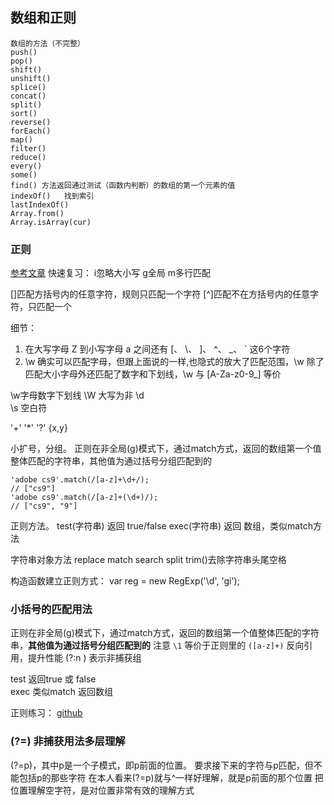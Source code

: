 ## 数组和正则

    数组的方法（不完整）
    push()
    pop()
    shift()
    unshift()
    splice()
    concat()
    split()
    sort()
    reverse()
    forEach()
    map()
    filter()
    reduce()
    every()
    some()
    find() 方法返回通过测试（函数内判断）的数组的第一个元素的值
    indexOf()   找到索引
    lastIndexOf()
    Array.from()
    Array.isArray(cur)

### 正则
[参考文章](https://www.jianshu.com/p/488d60349325)
快速复习：
i忽略大小写
g全局
m多行匹配

[]匹配方括号内的任意字符，规则只匹配一个字符
[^]匹配不在方括号内的任意字符，只匹配一个

细节：
1. 在大写字母 Z 到小写字母 a 之间还有 [、 \、 ]、 ^、 _、 ` 这6个字符
2. \w 确实可以匹配字母，但跟上面说的一样,也隐式的放大了匹配范围，\w 除了匹配大小字母外还匹配了数字和下划线，\w 与 [A-Za-z0-9_] 等价

\w字母数字下划线  \W 大写为非
\d  
\s 空白符

'+'
'*'
'?'
{x,y}


小扩号，分组。
正则在非全局(g)模式下，通过match方式，返回的数组第一个值整体匹配的字符串，其他值为通过括号分组匹配到的
```
'adobe cs9'.match(/[a-z]+\d+/);
// ["cs9"]
'adobe cs9'.match(/[a-z]+(\d+)/);
// ["cs9", "9"]
```


正则方法。 
test(字符串)  返回 true/false
exec(字符串)  返回 数组，类似match方法

字符串对象方法
    replace
    match
    search
    split
    trim()去除字符串头尾空格


构造函数建立正则方式：
var reg = new RegExp('\d', 'gi');


### 小括号的匹配用法
正则在非全局(g)模式下，通过match方式，返回的数组第一个值整体匹配的字符串，**其他值为通过括号分组匹配到的**
注意 `\1` 等价于正则里的 `([a-z]+)`  反向引用，提升性能 (?:n ) 表示非捕获组

test 返回true 或 false     
exec 类似match 返回数组

正则练习：
[github](https://github.com/jawil/blog/issues/20)


### (?=) 非捕获用法多层理解
(?=p)，其中p是一个子模式，即p前面的位置。
要求接下来的字符与p匹配，但不能包括p的那些字符
在本人看来(?=p)就与^一样好理解，就是p前面的那个位置
把位置理解空字符，是对位置非常有效的理解方式